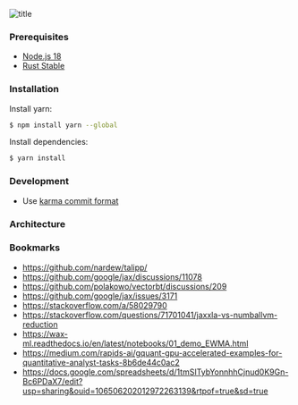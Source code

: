 ![title](/static/readme.png)

### Prerequisites

- [Node.js 18](https://nodejs.org/en/)
- [Rust Stable](https://www.rust-lang.org/tools/install)

### Installation

Install yarn:

```bash
$ npm install yarn --global
```

Install dependencies:

```bash
$ yarn install
```

### Development

- Use [karma commit format](http://karma-runner.github.io/0.10/dev/git-commit-msg.html)

### Architecture

### Bookmarks

- https://github.com/nardew/talipp/
- https://github.com/google/jax/discussions/11078
- https://github.com/polakowo/vectorbt/discussions/209
- https://github.com/google/jax/issues/3171
- https://stackoverflow.com/a/58029790
- https://stackoverflow.com/questions/71701041/jaxxla-vs-numballvm-reduction
- https://wax-ml.readthedocs.io/en/latest/notebooks/01_demo_EWMA.html
- https://medium.com/rapids-ai/gquant-gpu-accelerated-examples-for-quantitative-analyst-tasks-8b6de44c0ac2
- https://docs.google.com/spreadsheets/d/1tmSITybYonnhhCjnud0K9Gn-Bc6PDaX7/edit?usp=sharing&ouid=106506202012972263139&rtpof=true&sd=true
